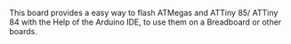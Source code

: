 This board provides a easy way to flash ATMegas and ATTiny 85/ ATTiny 84 with the Help of the Arduino IDE, to use them on a Breadboard or other boards.